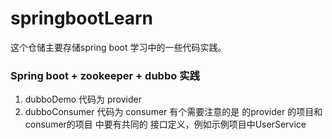 # springbootLearn
这个仓储主要存储spring boot 学习中的一些代码实践。

### Spring boot + zookeeper + dubbo 实践
1. dubboDemo 代码为 provider
2. dubboConsumer 代码为 consumer
有个需要注意的是 的provider 的项目和 consumer的项目 中要有共同的 接口定义，例如示例项目中UserService
